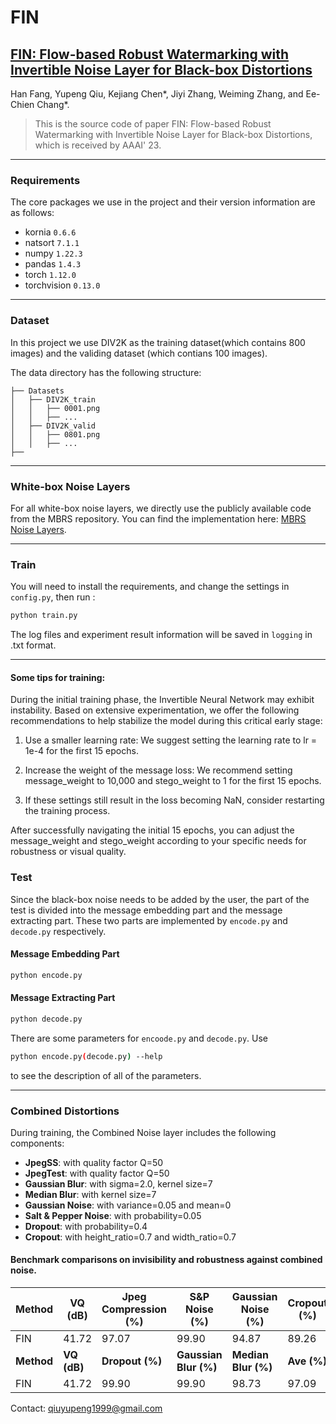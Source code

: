 # FIN



## [FIN: Flow-based Robust Watermarking with Invertible Noise Layer for Black-box Distortions](https://ojs.aaai.org/index.php/AAAI/article/view/25633)



Han Fang, Yupeng Qiu, Kejiang Chen*, Jiyi Zhang, Weiming Zhang, and Ee-Chien Chang*.

> This is the source code of paper FIN: Flow-based Robust Watermarking with Invertible Noise Layer for Black-box Distortions, which is received by AAAI' 23.


****

### Requirements

The core packages we use in the project and their version information are as follows:

- kornia `0.6.6`
- natsort `7.1.1`
- numpy `1.22.3`
- pandas `1.4.3`
- torch `1.12.0`
- torchvision `0.13.0`

****

### Dataset

In this project we use DIV2K as the training dataset(which contains 800 images) and the validing dataset (which contians 100 images).

The data directory has the following structure:
```
├── Datasets
│   ├── DIV2K_train
│   │   ├── 0001.png
│   │   ├── ...
│   ├── DIV2K_valid
│   │   ├── 0801.png
│   │   ├── ...
├── 

```

****

### White-box Noise Layers

For all white-box noise layers, we directly use the publicly available code from the MBRS repository. You can find the implementation here: [MBRS Noise Layers](https://github.com/jzyustc/MBRS/tree/main/network/noise_layers).



****


### Train
You will need to install the requirements, and change the settings in `config.py`, then run :

```bash
python train.py
```

The log files and experiment result information will be saved in `logging` in .txt format.
****

#### Some tips for training:

During the initial training phase, the Invertible Neural Network may exhibit instability. Based on extensive experimentation, we offer the following recommendations to help stabilize the model during this critical early stage:

1. Use a smaller learning rate: We suggest setting the learning rate to lr = 1e-4 for the first 15 epochs.

2. Increase the weight of the message loss: We recommend setting message_weight to 10,000 and stego_weight to 1 for the first 15 epochs.

3. If these settings still result in the loss becoming NaN, consider restarting the training process.

After successfully navigating the initial 15 epochs, you can adjust the message_weight and stego_weight according to your specific needs for robustness or visual quality.

### Test

Since the black-box noise needs to be added by the user, the part of the test is divided into the message embedding part and the message extracting part. These two parts are implemented by `encode.py` and `decode.py` respectively.

#### Message Embedding Part
```bash
python encode.py
```


#### Message Extracting Part
```bash
python decode.py
```

There are some parameters for `encoode.py` and `decode.py`. Use
```bash
python encode.py(decode.py) --help
```
to see the description of all of the parameters.
****

### Combined Distortions

During training, the Combined Noise layer includes the following components:

- **JpegSS**: with quality factor Q=50
- **JpegTest**: with quality factor Q=50
- **Gaussian Blur**: with sigma=2.0, kernel size=7
- **Median Blur**:  with kernel size=7
- **Gaussian Noise**: with variance=0.05 and mean=0
- **Salt & Pepper Noise**: with probability=0.05
- **Dropout**: with probability=0.4
- **Cropout**: with height_ratio=0.7 and width_ratio=0.7

#### Benchmark comparisons on invisibility and robustness against combined noise.

| **Method** | VQ (dB) | Jpeg Compression (%) | S&P Noise (%) | Gaussian Noise (%)| Cropout (%) |
|------------|---------|-----------------------|-------------------|----------------------------|---------|
| FIN        | 41.72   | 97.07                 | 99.90             | 94.87                      | 89.26   |
| **Method** | **VQ (dB)** |**Dropout (%)**|**Gaussian Blur (%)**| **Median Blur (%)** |**Ave (%)** |
| FIN        | 41.72   | 99.90                | 99.90             | 98.73                      | 97.09   |










Contact: [qiuyupeng1999@gmail.com](mailto:qiuyupeng1999@gmail.com)

